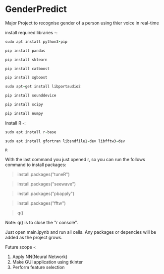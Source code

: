 # GenderPredict
Major Project to recognise gender of a person using thier voice in real-time

install required libraries -:
```ruby
sudo apt install python3-pip
```
```ruby
pip install pandas
```
```ruby
pip install sklearn
```
```ruby
pip install catboost
```
```ruby
pip install xgboost
```
```ruby
sudo apt-get install libportaudio2
```
```ruby
pip install sounddevice
```
```ruby
pip install scipy
```
```ruby
pip install numpy
```

Install R -:
```ruby
sudo apt install r-base
```
```ruby
sudo apt install gfortran libsndfile1-dev libfftw3-dev
```
```ruby
R
```

With the last command you just opened r, so you can run the follows command to install packages:

> install.packages("tuneR")

> install.packages("seewave")

> install.packages("pbapply")

> install.packages("fftw")

> q()

Note: q() is to close the "r console".

Just open main.ipynb and run all cells. Any packages or depencies will be added as the project grows.

Future scope -:
1) Apply NN(Neural Network)
2) Make GUI application using tkinter
3) Perform feature selection
